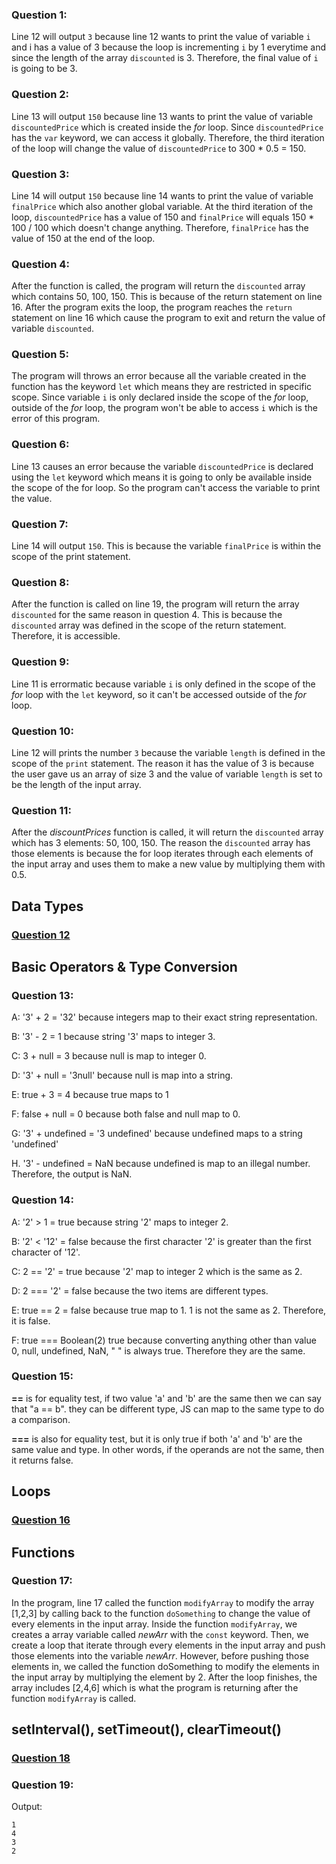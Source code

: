 ### Question 1:

Line 12 will output `3` because line 12 wants to print the value of variable `i` and i has a value of 3 because the loop is incrementing `i` by 1 everytime and since the length of the array `discounted` is 3. Therefore, the final value of `i` is going to be 3.

### Question 2:

Line 13 will output `150` because line 13 wants to print the value of variable `discountedPrice` which is created inside the *for* loop. Since `discountedPrice` has the `var` keyword, we can access it globally. Therefore, the third iteration of the loop will change the value of `discountedPrice` to 300 * 0.5 = 150.

### Question 3:

Line 14 will output `150` because line 14 wants to print the value of variable `finalPrice` which also another global variable. At the third iteration of the loop, `discountedPrice` has a value of 150 and `finalPrice` will equals 150 * 100 / 100 which doesn't change anything. Therefore, `finalPrice` has the value of 150 at the end of the loop.

### Question 4:

After the function is called, the program will return the `discounted` array which contains 50, 100, 150. This is because of the return statement on line 16. After the program exits the loop, the program reaches the `return` statement on line 16 which cause the program to exit and return the value of variable `discounted`.

### Question 5:

The program will throws an error because all the variable created in the function has the keyword `let` which means they are restricted in specific scope. Since variable `i` is only declared inside the scope of the *for* loop, outside of the *for* loop, the program won't be able to access `i` which is the error of this program.

### Question 6:

Line 13 causes an error because the variable `discountedPrice` is declared using the `let` keyword which means it is going to only be available inside the scope of the for loop. So the program can't access the variable to print the value.

### Question 7:

Line 14 will output `150`. This is because the variable `finalPrice` is within the scope of the print statement.

### Question 8:

After the function is called on line 19, the program will return the array `discounted` for the same reason in question 4. This is because the `discounted` array was defined in the scope of the return statement. Therefore, it is accessible.

### Question 9:

Line 11 is errormatic because variable `i` is only defined in the scope of the *for* loop with the `let` keyword, so it can't be accessed outside of the *for* loop.

### Question 10:

Line 12 will prints the number `3` because the variable `length` is defined in the scope of the `print` statement. The reason it has the value of 3 is because the user gave us an array of size 3 and the value of variable `length` is set to be the length of the input array.

### Question 11:

After the *discountPrices* function is called, it will return the `discounted` array which has 3 elements: 50, 100, 150. The reason the `discounted` array has those elements is because the for loop iterates through each elements of the input array and uses them to make a new value by multiplying them with 0.5.

## Data Types

### [Question 12](part2-question12.js)

## Basic Operators & Type Conversion

### Question 13:

A: '3' + 2 = '32' because integers map to their exact string representation.

B: '3' - 2 = 1 because string '3' maps to integer 3.

C: 3 + null = 3 because null is map to integer 0.

D: '3' + null = '3null' because null is map into a string.

E: true + 3 = 4 because true maps to 1

F: false + null = 0 because both false and null map to 0.

G: '3' + undefined = '3 undefined' because undefined maps to a string 'undefined'

H. '3' - undefined = NaN because undefined is map to an illegal number. Therefore, the output is NaN.

### Question 14:

A: '2' > 1 = true because string '2' maps to integer 2.

B: '2' < '12' = false because the first character '2' is greater than the first character of '12'.

C: 2 == '2' = true because '2' map to integer 2 which is the same as 2.

D: 2 === '2' = false because the two items are different types.

E: true == 2 = false because true map to 1. 1 is not the same as 2. Therefore, it is false.

F: true === Boolean(2) true because converting anything other than value 0, null, undefined, NaN, " " is always true. Therefore they are the same.

### Question 15:

**==** is for equality test, if two value 'a' and 'b' are the same then we can say that "a == b". they can be different type, JS can map to the same type to do a comparison.

**===** is also for equality test, but it is only true if both 'a' and 'b' are the same value and type. In other words, if the operands are not the same, then it returns false.

## Loops

### [Question 16](part2-question16.js)

## Functions

### Question 17:

In the program, line 17 called the function `modifyArray` to modify the array [1,2,3] by calling back to the function `doSomething` to change the value of every elements in the input array. Inside the function `modifyArray`, we creates a array variable called *newArr* with the `const` keyword. Then, we create a loop that iterate through every elements in the input array and push those elements into the variable *newArr*. However, before pushing those elements in, we called the function doSomething to modify the elements in the input array by multiplying the element by 2. After the loop finishes, the array includes [2,4,6] which is what the program is returning after the function `modifyArray` is called.

## setInterval(), setTimeout(), clearTimeout()

### [Question 18](part2-question18.js)

### Question 19:

Output:

```
1
4
3
2
```
